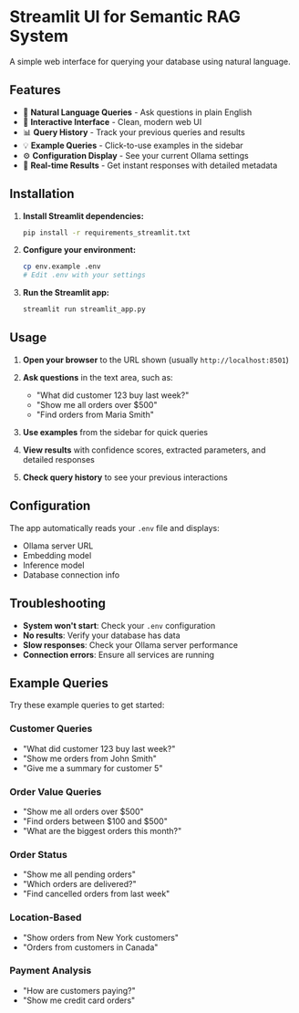# Streamlit UI for Semantic RAG System

A simple web interface for querying your database using natural language.

## Features

- 🤖 **Natural Language Queries** - Ask questions in plain English
- 💬 **Interactive Interface** - Clean, modern web UI
- 📊 **Query History** - Track your previous queries and results
- 💡 **Example Queries** - Click-to-use examples in the sidebar
- ⚙️ **Configuration Display** - See your current Ollama settings
- 🎯 **Real-time Results** - Get instant responses with detailed metadata

## Installation

1. **Install Streamlit dependencies:**
   ```bash
   pip install -r requirements_streamlit.txt
   ```

2. **Configure your environment:**
   ```bash
   cp env.example .env
   # Edit .env with your settings
   ```

3. **Run the Streamlit app:**
   ```bash
   streamlit run streamlit_app.py
   ```

## Usage

1. **Open your browser** to the URL shown (usually `http://localhost:8501`)

2. **Ask questions** in the text area, such as:
   - "What did customer 123 buy last week?"
   - "Show me all orders over $500"
   - "Find orders from Maria Smith"

3. **Use examples** from the sidebar for quick queries

4. **View results** with confidence scores, extracted parameters, and detailed responses

5. **Check query history** to see your previous interactions

## Configuration

The app automatically reads your `.env` file and displays:
- Ollama server URL
- Embedding model
- Inference model
- Database connection info

## Troubleshooting

- **System won't start**: Check your `.env` configuration
- **No results**: Verify your database has data
- **Slow responses**: Check your Ollama server performance
- **Connection errors**: Ensure all services are running

## Example Queries

Try these example queries to get started:

### Customer Queries
- "What did customer 123 buy last week?"
- "Show me orders from John Smith"
- "Give me a summary for customer 5"

### Order Value Queries
- "Show me all orders over $500"
- "Find orders between $100 and $500"
- "What are the biggest orders this month?"

### Order Status
- "Show me all pending orders"
- "Which orders are delivered?"
- "Find cancelled orders from last week"

### Location-Based
- "Show orders from New York customers"
- "Orders from customers in Canada"

### Payment Analysis
- "How are customers paying?"
- "Show me credit card orders" 